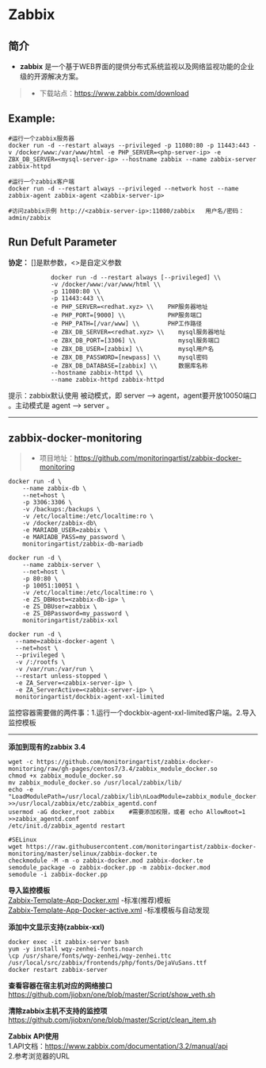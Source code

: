 Zabbix
===
## 简介
* **zabbix** 是一个基于WEB界面的提供分布式系统监视以及网络监视功能的企业级的开源解决方案。
> * 下载站点：https://www.zabbix.com/download


## Example:

    #运行一个zabbix服务器
    docker run -d --restart always --privileged -p 11080:80 -p 11443:443 -v /docker/www:/var/www/html -e PHP_SERVER=<php-server-ip> -e ZBX_DB_SERVER=<mysql-server-ip> --hostname zabbix --name zabbix-server zabbix-httpd

    #运行一个zabbix客户端
    docker run -d --restart always --privileged --network host --name zabbix-agent zabbix-agent <zabbix-server-ip>

    #访问zabbix示例 http://<zabbix-server-ip>:11080/zabbix   用户名/密码：admin/zabbix

## Run Defult Parameter
**协定：** []是默参数，<>是自定义参数

				docker run -d --restart always [--privileged] \\
				-v /docker/www:/var/www/html \\
				-p 11080:80 \\
				-p 11443:443 \\
				-e PHP_SERVER=<redhat.xyz> \\    PHP服务器地址
				-e PHP_PORT=[9000] \\            PHP服务端口
				-e PHP_PATH=[/var/www] \\        PHP工作路径
				-e ZBX_DB_SERVER=<redhat.xyz> \\    mysql服务器地址
				-e ZBX_DB_PORT=[3306] \\            mysql服务端口
				-e ZBX_DB_USER=[zabbix] \\          mysql用户名
				-e ZBX_DB_PASSWORD=[newpass] \\     mysql密码
				-e ZBX_DB_DATABASE=[zabbix] \\      数据库名称
				--hostname zabbix-httpd \\
				--name zabbix-httpd zabbix-httpd

提示：zabbix默认使用 被动模式，即 server --> agent，agent要开放10050端口 。主动模式是 agent --> server 。

****

## zabbix-docker-monitoring
> * 项目地址：https://github.com/monitoringartist/zabbix-docker-monitoring

	docker run -d \
		--name zabbix-db \
		--net=host \
		-p 3306:3306 \
		-v /backups:/backups \
		-v /etc/localtime:/etc/localtime:ro \
		-v /docker/zabbix-db\
		-e MARIADB_USER=zabbix \
		-e MARIADB_PASS=my_password \
		monitoringartist/zabbix-db-mariadb

	docker run -d \
		--name zabbix-server \
		--net=host \
		-p 80:80 \
		-p 10051:10051 \
		-v /etc/localtime:/etc/localtime:ro \
		-e ZS_DBHost=<zabbix-db-ip> \
		-e ZS_DBUser=zabbix \
		-e ZS_DBPassword=my_password \
		monitoringartist/zabbix-xxl

	docker run -d \
	  --name=zabbix-docker-agent \
	  --net=host \
	  --privileged \
	  -v /:/rootfs \
	  -v /var/run:/var/run \
	  --restart unless-stopped \
	  -e ZA_Server=<zabbix-server-ip> \
	  -e ZA_ServerActive=<zabbix-server-ip> \
	  monitoringartist/dockbix-agent-xxl-limited

监控容器需要做的两件事：1.运行一个dockbix-agent-xxl-limited客户端。2.导入监控模板

****

**添加到现有的zabbix 3.4**

    wget -c https://github.com/monitoringartist/zabbix-docker-monitoring/raw/gh-pages/centos7/3.4/zabbix_module_docker.so
    chmod +x zabbix_module_docker.so
    mv zabbix_module_docker.so /usr/local/zabbix/lib/
    echo -e "LoadModulePath=/usr/local/zabbix/lib\nLoadModule=zabbix_module_docker.so" >>/usr/local/zabbix/etc/zabbix_agentd.conf
    usermod -aG docker,root zabbix    #需要添加权限，或者 echo AllowRoot=1 >>zabbix_agentd.conf
    /etc/init.d/zabbix_agentd restart
    
    #SELinux
    wget https://raw.githubusercontent.com/monitoringartist/zabbix-docker-monitoring/master/selinux/zabbix-docker.te
    checkmodule -M -m -o zabbix-docker.mod zabbix-docker.te
    semodule_package -o zabbix-docker.pp -m zabbix-docker.mod
    semodule -i zabbix-docker.pp

**导入监控模板**  
[Zabbix-Template-App-Docker.xml](https://raw.githubusercontent.com/monitoringartist/zabbix-docker-monitoring/master/template/Zabbix-Template-App-Docker.xml) -标准(推荐)模板  
[Zabbix-Template-App-Docker-active.xml](https://raw.githubusercontent.com/monitoringartist/zabbix-docker-monitoring/master/template/Zabbix-Template-App-Docker-active.xml) -标准模板与自动发现


**添加中文显示支持(zabbix-xxl)**

    docker exec -it zabbix-server bash
    yum -y install wqy-zenhei-fonts.noarch
    \cp /usr/share/fonts/wqy-zenhei/wqy-zenhei.ttc /usr/local/src/zabbix/frontends/php/fonts/DejaVuSans.ttf
    docker restart zabbix-server

**查看容器在宿主机对应的网络接口**  
https://github.com/jiobxn/one/blob/master/Script/show_veth.sh

**清除zabbix主机不支持的监控项**  
https://github.com/jiobxn/one/blob/master/Script/clean_item.sh

**Zabbix API使用**  
1.API文档：https://www.zabbix.com/documentation/3.2/manual/api  
2.参考浏览器的URL
